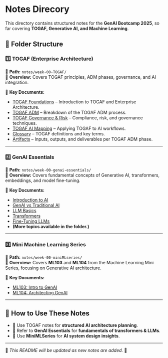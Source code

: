 # Notes Direcory  

This directory contains structured notes for the **GenAI Bootcamp 2025**, so far covering **TOGAF, Generative AI, and Machine Learning**.  

## 📂 Folder Structure  

### **1️⃣ TOGAF (Enterprise Architecture)**

📍 **Path:** `notes/week-00-TOGAF/`  
📖 **Overview:** Covers TOGAF principles, ADM phases, governance, and AI integration.  

🔹 **Key Documents:**  

- [TOGAF Foundations](./week-00-TOGAF/01-togaf-foundations.md) – Introduction to TOGAF and Enterprise Architecture.  
- [TOGAF ADM](./week-00-TOGAF/02-togaf-architecture.md) – Breakdown of the TOGAF ADM process.  
- [TOGAF Governance & Risk](./week-00-TOGAF/03-togaf-governance-risk-techniques.md) – Compliance, risk, and governance techniques.  
- [TOGAF AI Mapping](./week-00-TOGAF/togaf-ai-mapping.md) – Applying TOGAF to AI workflows.  
- [Glossary](./week-00-TOGAF/glossary.md) – TOGAF definitions and key terms.  
- [Artifacts](./week-00-TOGAF/togaf-artifacts.md) – Inputs, outputs, and deliverables per TOGAF ADM phase.  

---

### **2️⃣ GenAI Essentials**  

📍 **Path:** `notes/week-00-genai-essentials/`  
📖 **Overview:** Covers fundamental concepts of Generative AI, transformers, embeddings, and model fine-tuning.  

🔹 **Key Documents:**  

- [Introduction to AI](./week-00-genai-essentials/01-introduction-to-ai.md)  
- [GenAI vs Traditional AI](./week-00-genai-essentials/02-genai-vs-traditional-ai.md)  
- [LLM Basics](./week-00-genai-essentials/03-llm-basics.md)  
- [Transformers](./week-00-genai-essentials/04-transformers.md)  
- [Fine-Tuning LLMs](./week-00-genai-essentials/08-fine-tuning-llms.md)  
- **(More topics available in the folder.)**  

---

### **3️⃣ Mini Machine Learning Series**  

📍 **Path:** `notes/week-00-miniMLseries/`  
📖 **Overview:** Covers **ML103** and **ML104** from the Machine Learning Mini Series, focusing on Generative AI architecture.  

🔹 **Key Documents:**  

- [ML103: Intro to GenAI](./week-00-miniMLseries/ml103-intro-to-genai.md)  
- [ML104: Architecting GenAI](./week-00-miniMLseries/ml104-architecting-genai.md)  

---

## 🔗 **How to Use These Notes**

- 📝 Use TOGAF notes for **structured AI architecture planning**.  
- 🤖 Refer to **GenAI Essentials** for **fundamentals of transformers & LLMs**.  
- 📡 Use **MiniMLSeries** for **AI system design insights**.  

---

📌 *This README will be updated as new notes are added.* 🚀  
